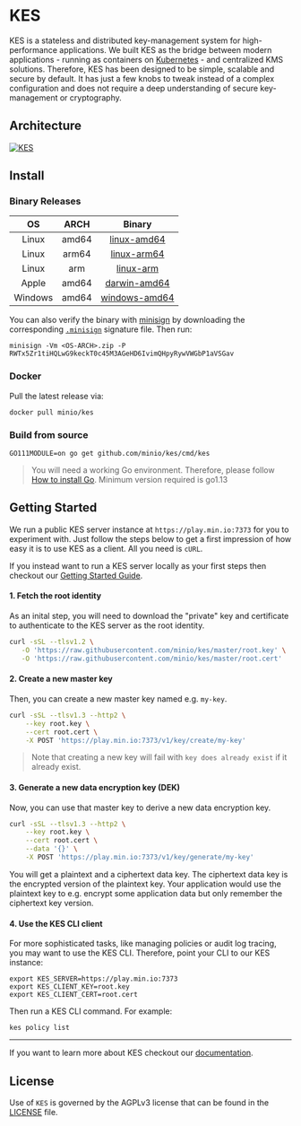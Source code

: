 # KES
KES is a stateless and distributed key-management system for high-performance applications. We built KES as the bridge between modern applications - running as containers on [Kubernetes](https://kubernetes.io) - and centralized KMS solutions. Therefore, KES has been designed to be simple, scalable and secure by default. It has just a few knobs to tweak instead of a complex configuration and does not require a deep understanding of secure key-management or cryptography.

## Architecture
[![KES](https://raw.githubusercontent.com/minio/kes/master/.github/arch.png)](https://min.io)

## Install 

### Binary Releases

| OS      | ARCH  | Binary            |
|:-------:|:-----:|:-----------------:|
| Linux   | amd64 | [linux-amd64](https://github.com/minio/kes/releases/latest/download/linux-amd64.zip)
| Linux   | arm64 | [linux-arm64](https://github.com/minio/kes/releases/latest/download/linux-arm64.zip)
| Linux   | arm   | [linux-arm](https://github.com/minio/kes/releases/latest/download/linux-arm.zip)
| Apple   | amd64 | [darwin-amd64](https://github.com/minio/kes/releases/latest/download/darwin-amd64.zip)
| Windows | amd64 | [windows-amd64](https://github.com/minio/kes/releases/latest/download/windows-amd64.zip)

You can also verify the binary with [minisign](https://jedisct1.github.io/minisign/) by downloading the corresponding [`.minisign`](https://github.com/minio/kes/releases/latest) signature file. Then run:
```
minisign -Vm <OS-ARCH>.zip -P RWTx5Zr1tiHQLwG9keckT0c45M3AGeHD6IvimQHpyRywVWGbP1aVSGav
```

### Docker

Pull the latest release via:
```
docker pull minio/kes
```

### Build from source

```
GO111MODULE=on go get github.com/minio/kes/cmd/kes
```
> You will need a working Go environment. Therefore, please follow [How to install Go](https://golang.org/doc/install). 
> Minimum version required is go1.13

## Getting Started

We run a public KES server instance at `https://play.min.io:7373` for you to experiment with.
Just follow the steps below to get a first impression of how easy it is to use KES as a client.
All you need is `cURL`.

If you instead want to run a KES server locally as your first steps then checkout our
[Getting Started Guide](https://github.com/minio/kes/wiki/Getting-Started).

#### 1. Fetch the root identity

As an inital step, you will need to download the "private" key and certificate
to authenticate to the KES server as the root identity.
```sh
curl -sSL --tlsv1.2 \
   -O 'https://raw.githubusercontent.com/minio/kes/master/root.key' \
   -O 'https://raw.githubusercontent.com/minio/kes/master/root.cert'
```

#### 2. Create a new master key

Then, you can create a new master key named e.g. `my-key`.
```sh
curl -sSL --tlsv1.3 --http2 \
    --key root.key \
    --cert root.cert \
    -X POST 'https://play.min.io:7373/v1/key/create/my-key'
```
> Note that creating a new key will fail with `key does already exist` if it already exist.

#### 3. Generate a new data encryption key (DEK)

Now, you can use that master key to derive a new data encryption key.
```sh
curl -sSL --tlsv1.3 --http2 \
    --key root.key \
    --cert root.cert \
    --data '{}' \
    -X POST 'https://play.min.io:7373/v1/key/generate/my-key'
```
You will get a plaintext and a ciphertext data key. The ciphertext data
key is the encrypted version of the plaintext key. Your application would
use the plaintext key to e.g. encrypt some application data but only remember
the ciphertext key version.

#### 4. Use the KES CLI client

For more sophisticated tasks, like managing policies or audit log tracing, you
may want to use the KES CLI. Therefore, point your CLI to our KES instance:
```
export KES_SERVER=https://play.min.io:7373
export KES_CLIENT_KEY=root.key
export KES_CLIENT_CERT=root.cert
```

Then run a KES CLI command. For example:
```
kes policy list
```

***

If you want to learn more about KES checkout our [documentation](https://github.com/minio/kes/wiki).

## License
Use of `KES` is governed by the AGPLv3 license that can be found in the [LICENSE](./LICENSE) file.
